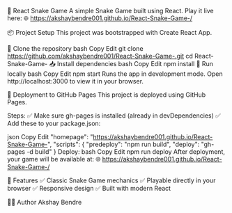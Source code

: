 🐍 React Snake Game
A simple Snake Game built using React.
Play it live here:
🌐 https://akshaybendre001.github.io/React-Snake-Game-/

📦 Project Setup
This project was bootstrapped with Create React App.

🔗 Clone the repository
bash
Copy
Edit
git clone https://github.com/akshaybendre001/React-Snake-Game-.git
cd React-Snake-Game-
📥 Install dependencies
bash
Copy
Edit
npm install
🧪 Run locally
bash
Copy
Edit
npm start
Runs the app in development mode.
Open http://localhost:3000 to view it in your browser.

🚀 Deployment to GitHub Pages
This project is deployed using GitHub Pages.

Steps:
✅ Make sure gh-pages is installed (already in devDependencies)
✅ Add these to your package.json:

json
Copy
Edit
"homepage": "https://akshaybendre001.github.io/React-Snake-Game-",
"scripts": {
  "predeploy": "npm run build",
  "deploy": "gh-pages -d build"
}
Deploy:
bash
Copy
Edit
npm run deploy
After deployment, your game will be available at:
🌐 https://akshaybendre001.github.io/React-Snake-Game-/

📄 Features
✅ Classic Snake Game mechanics
✅ Playable directly in your browser
✅ Responsive design
✅ Built with modern React

🧑‍💻 Author
Akshay Bendre
